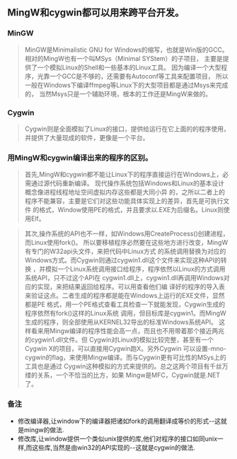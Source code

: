 ## MingW和cygwin都可以用来跨平台开发。  
### MinGW
> MinGW是Minimalistic GNU for Windows的缩写，也就是Win版的GCC。 
相对的MingW也有一个叫MSys（Minimal SYStem）的子项目，
主要是提供了一个模拟Linux的Shell和一些基本的Linux工具。
因为编译一个大型程序，光靠一个GCC是不够的，还需要有Autoconf等工具来配置项目，
所以一般在Windows下编译ffmpeg等Linux下的大型项目都是通过Msys来完成的，
当然Msys只是一个辅助环境，根本的工作还是MingW来做的。

### Cygwin
> Cygwin则是全面模拟了Linux的接口，提供给运行在它上面的的程序使用，
并提供了大量现成的软件，更像是一个平台。

### 用MingW和cygwin编译出来的程序的区别。
> 首先,MingW和cygwin都不能让Linux下的程序直接运行在Windows上，必需通过源代码重新编译。
现代操作系统包括Windows和Linux的基本设计概念像进程线程地址空间虚拟内存这些都是大同小异
的，之所以二者上的程序不能兼容，主要是它们对这些功能具体实现上的差异，首先是可执行文件
的格式，Window使用PE的格式，并且要求以.EXE为后缀名。Linux则使用Elf。

> 其次,操作系统的API也不一样，如Windows用CreateProcess()创建进程，而Linux使用fork()。
所以要移植程序必然要在这些地方进行改变，MingW有专门的W32api头文件，来把代码中Linux方式
的系统调用替换为对应的Windows方式。而Cygwin则通过cygwin1.dll这个文件来实现这种API的转换
，并模拟一个Linux系统调用接口给程序，程序依然以Linux的方式调用系统API，只不过这个API在
cygwin1.dll上，cygwin1.dll再调用Windows对应的实现，来把结果返回给程序。可以用查看他们编
译好的程序的导入表来验证这点。二者生成的程序都是能在Windows上运行的EXE文件，显然都是PE
格式，用一个PE格式查看工具检查一下就能发现，Cygwin生成的程序依然有fork()这样的Linux系统
调用，但目标库是cygwin1。而MingW生成的程序，则全部使用从KERNEL32导出的标准Windows系统API。
这样看来用Mingw编译的程序性能会高一点，而且也不用带着那个接近两兆的cygwin1.dll文件。但
Cygwin对Linux的模拟比较完整，甚至有一个Cygwin X的项目，可以直接用Cygwin跑X。另外Cygwin
可以设置-mno-cygwin的flag，来使用Mingw编译。而与Cygwin更有可比性的MSys上的工具也是通过
Cygwin这种模拟的方式来提供的。总之这两个项目有千丝万缕的关系，一个不恰当的比方，如果
Mingw是MFC，Cygwin就是.NET了。
        
### 备注
*   修改编译器,让window下的编译器把诸如fork的调用翻译成等价的形式--这就是mingw的做法. 
*   修改库,让window提供一个类似unix提供的库,他们对程序的接口如同unix一样,而这些库,当然是由win32的API实现的--这就是cygwin的做法. 